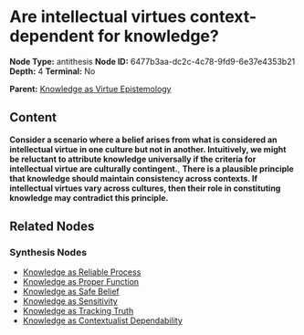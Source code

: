 # Are intellectual virtues context-dependent for knowledge?

**Node Type:** antithesis
**Node ID:** 6477b3aa-dc2c-4c78-9fd9-6e37e4353b21
**Depth:** 4
**Terminal:** No

**Parent:** [Knowledge as Virtue Epistemology](knowledge-as-virtue-epistemology-synthesis-aa9dfa10-2908-418a-80a9-460a8a726833.md)

## Content

**Consider a scenario where a belief arises from what is considered an intellectual virtue in one culture but not in another. Intuitively, we might be reluctant to attribute knowledge universally if the criteria for intellectual virtue are culturally contingent.**, **There is a plausible principle that knowledge should maintain consistency across contexts. If intellectual virtues vary across cultures, then their role in constituting knowledge may contradict this principle.**

## Related Nodes

### Synthesis Nodes

- [Knowledge as Reliable Process](knowledge-as-reliable-process-synthesis-56772e3b-668b-42b5-a9d3-fe8d427d4eff.md)
- [Knowledge as Proper Function](knowledge-as-proper-function-synthesis-fa76f048-d827-4aa8-a776-3215258d50b2.md)
- [Knowledge as Safe Belief](knowledge-as-safe-belief-synthesis-10b03d90-2ae7-4224-9bca-a93ea0cd538f.md)
- [Knowledge as Sensitivity](knowledge-as-sensitivity-synthesis-5f891149-fa37-4bf4-bcf6-d78a59f59aae.md)
- [Knowledge as Tracking Truth](knowledge-as-tracking-truth-synthesis-81a77699-6699-44b6-a717-8304c89a79ad.md)
- [Knowledge as Contextualist Dependability](knowledge-as-contextualist-dependability-synthesis-25ca35dd-aa1a-4987-bc0f-ce4f32766b0e.md)
